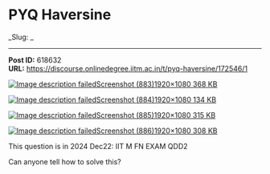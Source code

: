 # PYQ Haversine
_Slug: _

---
**Post ID:** 618632  
**URL:** https://discourse.onlinedegree.iitm.ac.in/t/pyq-haversine/172546/1  

[![Image description failed](https://europe1.discourse-cdn.com/flex013/uploads/iitm/optimized/3X/e/c/ec056436956f57e59ec82e28ba057bcac702e5b9_2_690x388.png)Screenshot (883)1920×1080 368 KB](https://europe1.discourse-cdn.com/flex013/uploads/iitm/original/3X/e/c/ec056436956f57e59ec82e28ba057bcac702e5b9.png)


[![Image description failed](https://europe1.discourse-cdn.com/flex013/uploads/iitm/optimized/3X/b/b/bbcfe87fc66baeed2b84b5fa886be843839c8f04_2_690x388.jpeg)Screenshot (884)1920×1080 134 KB](https://europe1.discourse-cdn.com/flex013/uploads/iitm/original/3X/b/b/bbcfe87fc66baeed2b84b5fa886be843839c8f04.jpeg)


[![Image description failed](https://europe1.discourse-cdn.com/flex013/uploads/iitm/optimized/3X/1/2/12e0850750ac2455a741c15bc7af8afb42e74fb8_2_690x388.png)Screenshot (885)1920×1080 315 KB](https://europe1.discourse-cdn.com/flex013/uploads/iitm/original/3X/1/2/12e0850750ac2455a741c15bc7af8afb42e74fb8.png)


[![Image description failed](https://europe1.discourse-cdn.com/flex013/uploads/iitm/optimized/3X/d/b/dbc48b38657ebbba8ddaf78f346cba73b1d9b032_2_690x388.png)Screenshot (886)1920×1080 308 KB](https://europe1.discourse-cdn.com/flex013/uploads/iitm/original/3X/d/b/dbc48b38657ebbba8ddaf78f346cba73b1d9b032.png)


This question is in 2024 Dec22: IIT M FN EXAM QDD2


Can anyone tell how to solve this?

